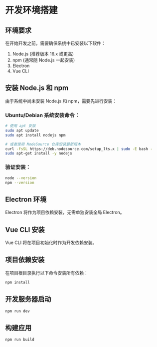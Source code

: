 # 开发环境搭建

## 环境要求

在开始开发之前，需要确保系统中已安装以下软件：

1. Node.js (推荐版本 16.x 或更高)
2. npm (通常随 Node.js 一起安装)
3. Electron
4. Vue CLI

## 安装 Node.js 和 npm

由于系统中尚未安装 Node.js 和 npm，需要先进行安装：

### Ubuntu/Debian 系统安装命令：

```bash
# 使用 apt 安装
sudo apt update
sudo apt install nodejs npm

# 或者使用 NodeSource 仓库安装最新版本
curl -fsSL https://deb.nodesource.com/setup_lts.x | sudo -E bash -
sudo apt-get install -y nodejs
```

### 验证安装：

```bash
node --version
npm --version
```

## Electron 环境

Electron 将作为项目依赖安装，无需单独安装全局 Electron。

## Vue CLI 安装

Vue CLI 将在项目初始化时作为开发依赖安装。

## 项目依赖安装

在项目根目录执行以下命令安装所有依赖：

```bash
npm install
```

## 开发服务器启动

```bash
npm run dev
```

## 构建应用

```bash
npm run build
```